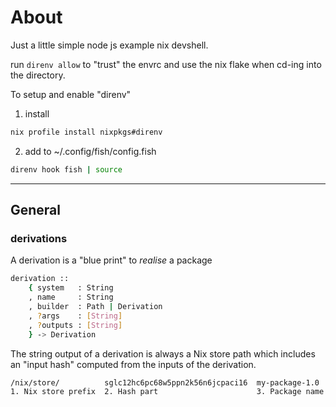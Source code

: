 # About

Just a little simple node js example nix devshell.

run `direnv allow` to "trust" the envrc and use the nix flake when cd-ing into the directory.

To setup and enable "direnv"

1. install
```sh
nix profile install nixpkgs#direnv
```

2. add to ~/.config/fish/config.fish

```sh
direnv hook fish | source
```

---

## General

### derivations

A derivation is a "blue print" to _realise_ a package
```sh
derivation ::
    { system   : String
    , name     : String
    , builder  : Path | Derivation
    , ?args    : [String]
    , ?outputs : [String]
    } -> Derivation
```

The string output of a derivation is always a Nix store path which includes an "input hash" computed from the inputs of the derivation.

```sh
/nix/store/          sglc12hc6pc68w5ppn2k56n6jcpaci16  my-package-1.0
1. Nix store prefix  2. Hash part                      3. Package name
```
